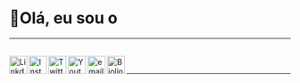 <h1>👋Olá, eu sou o <a target="Guilherme Bini!" href="https://www.linkedin.com/in/guilhermebini"></h1> <hr> <br> 
<!-- Links [LinkedIn, Intagram, Twitter, Youtube, e + -->
<a target="_blank" href="https://www.linkedin.com/in/guilhermebini">
  <img align="left" alt="LinkdeIN" width="32px" src="https://cdn.jsdelivr.net/npm/simple-icons@v3/icons/linkedin.svg" />
<a target="_blank" href="https://www.instagram.com/guilhermebinii/">
  <img align="left" alt="Instagram" width="32px" src="https://cdn.jsdelivr.net/npm/simple-icons@v3/icons/instagram.svg" />
<a target ="_blank" href="https://twitter.com/GuilhermeBinii">
  <img align="left" alt="Twitter" width="32px" src="https://img.icons8.com/metro/452/twitter.png" />
<a target ="_blank" href="https://www.youtube.com/channel/UCfng6rsJSwMzOE6MsvDTnvg" />
  <img align="left" alt="Youtube" width="32px" src="https://image.flaticon.com/icons/png/512/48/48968.png" />
<a target ="_blank" href="mailto:guilhermebini@outlook.com">
  <img align="left" alt="email" width="32px" src="https://cdn.icon-icons.com/icons2/2131/PNG/512/email_mesasge_envelope_icon_131541.png" />
<a target="_blank" href="https://biolinky.co/guilhermebini">
  <img align="left" alt="Biolinky" width="32px" src="https://img.icons8.com/metro/452/more.png" />
<br>
<hr>

